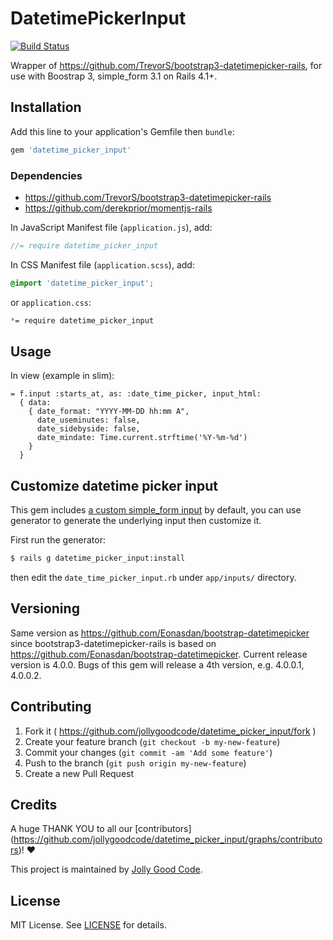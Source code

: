 # DatetimePickerInput

[![Build Status](https://travis-ci.org/jollygoodcode/datetime_picker_input.svg?branch=feature%2Ftravis-ci)](https://travis-ci.org/jollygoodcode/datetime_picker_input)

Wrapper of https://github.com/TrevorS/bootstrap3-datetimepicker-rails, for use with Boostrap 3, simple_form 3.1 on Rails 4.1+.

## Installation

Add this line to your application's Gemfile then `bundle`:

```ruby
gem 'datetime_picker_input'
```

### Dependencies

- https://github.com/TrevorS/bootstrap3-datetimepicker-rails
- https://github.com/derekprior/momentjs-rails

In JavaScript Manifest file (`application.js`), add:

```js
//= require datetime_picker_input
```

In CSS Manifest file (`application.scss`), add:

```scss
@import 'datetime_picker_input';
```

or `application.css`:

```css
*= require datetime_picker_input
```

## Usage

In view (example in slim):

```slim
= f.input :starts_at, as: :date_time_picker, input_html:
  { data:
    { date_format: "YYYY-MM-DD hh:mm A",
      date_useminutes: false,
      date_sidebyside: false,
      date_mindate: Time.current.strftime('%Y-%m-%d')
    }
  }
```

## Customize datetime picker input

This gem includes [a custom simple_form input](https://github.com/plataformatec/simple_form/wiki/Adding-custom-input-components) by default, you can use generator to generate the underlying input then customize it.

First run the generator:

```bash
$ rails g datetime_picker_input:install
```

then edit the `date_time_picker_input.rb` under `app/inputs/` directory.

## Versioning

Same version as https://github.com/Eonasdan/bootstrap-datetimepicker since bootstrap3-datetimepicker-rails is based on https://github.com/Eonasdan/bootstrap-datetimepicker. Current release version is 4.0.0. Bugs of this gem will release a 4th version, e.g. 4.0.0.1, 4.0.0.2.

## Contributing

1. Fork it ( https://github.com/jollygoodcode/datetime_picker_input/fork )
2. Create your feature branch (`git checkout -b my-new-feature`)
3. Commit your changes (`git commit -am 'Add some feature'`)
4. Push to the branch (`git push origin my-new-feature`)
5. Create a new Pull Request

## Credits

A huge THANK YOU to all our [contributors] (https://github.com/jollygoodcode/datetime_picker_input/graphs/contributors)! :heart:

This project is maintained by [Jolly Good Code](http://www.jollygoodcode.com).

## License

MIT License. See [LICENSE](LICENSE) for details.
